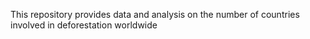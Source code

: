 This repository provides data and analysis on the number of countries involved in deforestation worldwide
